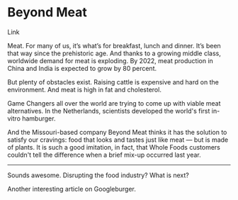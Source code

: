 # Beyond Meat

Link

Meat. For many of us, it’s what’s for breakfast, lunch and dinner. It’s been that way since the prehistoric age. And thanks to a growing middle class, worldwide demand for meat is exploding. By 2022, meat production in China and India is expected to grow by 80 percent.

But plenty of obstacles exist. Raising cattle is expensive and hard on the environment. And meat is high in fat and cholesterol.

Game Changers all over the world are trying to come up with viable meat alternatives. In the Netherlands, scientists developed the world's first in-vitro hamburger.

And the Missouri-based company Beyond Meat thinks it has the solution to satisfy our cravings:  food that looks and tastes just like meat — but is made of plants.  It is such a good imitation, in fact, that Whole Foods customers couldn't tell the difference when a brief mix-up occurred last year.

---

Sounds awesome. Disrupting the food industry? What is next?

Another interesting article on Googleburger.

